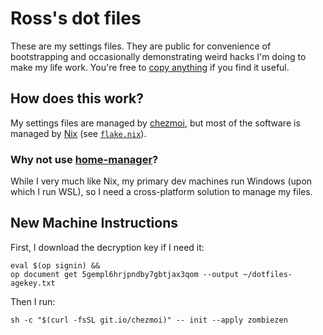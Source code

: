 # Ross's dot files

These are my settings files.
They are public for convenience of bootstrapping
and occasionally demonstrating weird hacks I'm doing to make my life work.
You're free to [copy anything](UNLICENSE) if you find it useful.

## How does this work?

My settings files are managed by [chezmoi][],
but most of the software is managed by [Nix][] (see [`flake.nix`](nix/flake.nix)).

[chezmoi]: https://www.chezmoi.io/
[Nix]: https://nixos.org/

### Why not use [home-manager][]?

While I very much like Nix,
my primary dev machines run Windows (upon which I run WSL),
so I need a cross-platform solution to manage my files.

[home-manager]: https://github.com/nix-community/home-manager

## New Machine Instructions

First, I download the decryption key if I need it:

```shell
eval $(op signin) &&
op document get 5gempl6hrjpndby7gbtjax3qom --output ~/dotfiles-agekey.txt
```

Then I run:

```shell
sh -c "$(curl -fsSL git.io/chezmoi)" -- init --apply zombiezen
```
